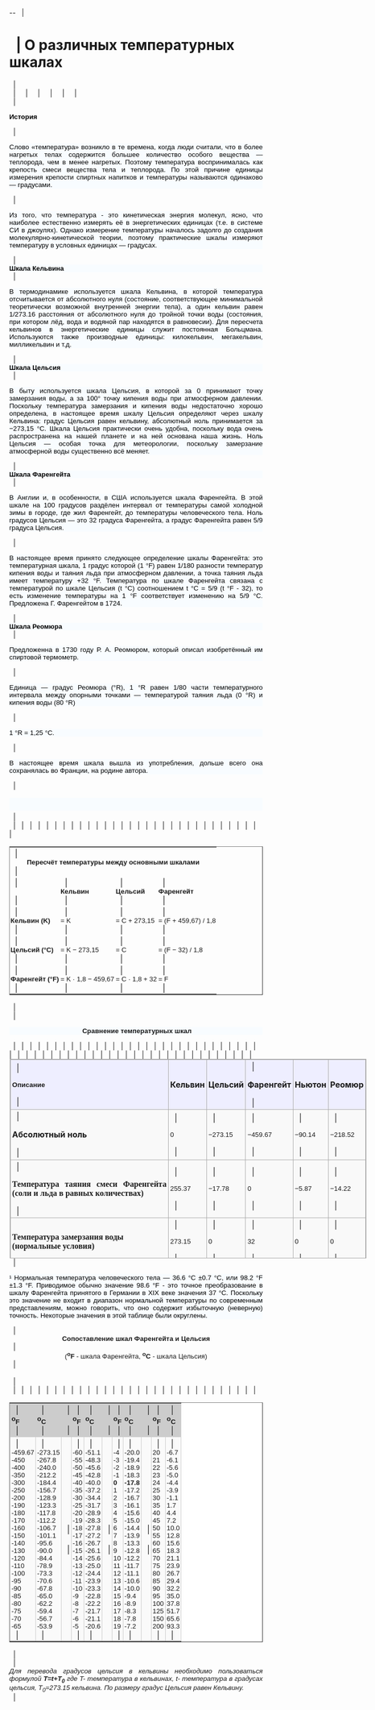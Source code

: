 <html>
<body>
<!--StartFragment-->
<div class="page-header">
--
  | <h1 itemprop="headline">
  | О различных температурных шкалах		</h1>
  | </div>
  |  
  |  
  |  
  |  
  |  
  | <div itemprop="articleBody">
  | <p><strong><span style="font-size: 10pt;"><span style="font-size: 10pt; color: windowtext; font-family: Arial;">История</span></span></strong></p>
  | <p style="background: none repeat scroll 0% 0% #f8fcff; text-align: justify;"><span style="font-size: 10pt; color: windowtext; font-family: Arial;">Слово «температура» возникло в те времена, когда люди считали, что в более нагретых телах содержится большее количество особого вещества — теплорода, чем в менее нагретых. Поэтому температура воспринималась как крепость смеси вещества тела и теплорода. По этой причине единицы измерения крепости спиртных напитков и температуры называются одинаково — градусами. </span></p>
  | <p style="background: none repeat scroll 0% 0% #f8fcff; text-align: justify;"><span style="font-size: 10pt; color: windowtext; font-family: Arial;">Из того, что температура - это кинетическая энергия молекул, ясно, что наиболее естественно измерять её в энергетических единицах (т.е. в системе СИ в джоулях). Однако измерение температуры началось задолго до создания молекулярно-кинетической теории, поэтому практические шкалы измеряют температуру в условных единицах — градусах.</span></p>
  | <h3 style="background: none repeat scroll 0% 0% #f8fcff; margin: auto 0cm; text-align: justify;"><a title=".D0.A8.D0.BA.D0.B0.D0.BB.D0.B0_.D0.9A.D0" name=".D0.A8.D0.BA.D0.B0.D0.BB.D0.B0_.D0.9A.D0"></a><span style="font-size: small;"><span class="mw-headline"><span style="color: windowtext; font-family: Arial;">Шкала Кельвина</span></span></span></h3>
  | <p style="background: none repeat scroll 0% 0% #f8fcff; text-align: justify;"><span style="font-size: 10pt; color: windowtext; font-family: Arial;">В термодинамике используется шкала Кельвина, в которой температура отсчитывается от абсолютного нуля (состояние, соответствующее минимальной теоретически возможной внутренней энергии тела), а один кельвин равен 1/273.16 расстояния от абсолютного нуля до тройной точки воды (состояния, при котором лёд, вода и водяной пар находятся в равновесии). Для пересчета кельвинов в энергетические единицы служит постоянная Больцмана. Используются также производные единицы: килокельвин, мегакельвин, милликельвин и т.д.</span></p>
  | <h3 style="background: none repeat scroll 0% 0% #f8fcff; margin: auto 0cm; text-align: justify;"><a title=".D0.A8.D0.BA.D0.B0.D0.BB.D0.B0_.D0.A6.D0" name=".D0.A8.D0.BA.D0.B0.D0.BB.D0.B0_.D0.A6.D0"></a><span style="font-size: small;"><span class="mw-headline"><span style="color: windowtext; font-family: Arial;">Шкала Цельсия</span></span></span></h3>
  | <p style="background: none repeat scroll 0% 0% #f8fcff; text-align: justify;"><span style="font-size: 10pt; color: windowtext; font-family: Arial;">В быту используется шкала Цельсия, в которой за 0 принимают точку замерзания воды, а за 100° точку кипения воды при атмосферном давлении. Поскольку температура замерзания и кипения воды недостаточно хорошо определена, в настоящее время шкалу Цельсия определяют через шкалу Кельвина: градус Цельсия равен кельвину, абсолютный ноль принимается за −273,15 °C. Шкала Цельсия практически очень удобна, поскольку вода очень распространена на нашей планете и на ней основана наша жизнь. Ноль Цельсия — особая точка для <span style="color: windowtext;">метеорологии</span>, поскольку замерзание атмосферной воды существенно всё меняет.</span></p>
  | <h3 style="background: none repeat scroll 0% 0% #f8fcff; margin: auto 0cm; text-align: justify;"><a title=".D0.A8.D0.BA.D0.B0.D0.BB.D0.B0_.D0.A4.D0" name=".D0.A8.D0.BA.D0.B0.D0.BB.D0.B0_.D0.A4.D0"></a><span style="font-size: small;"><span class="mw-headline"><span style="color: windowtext; font-family: Arial;">Шкала Фаренгейта</span></span></span></h3>
  | <p style="background: none repeat scroll 0% 0% #f8fcff; text-align: justify;"><span style="font-size: 10pt; color: windowtext; font-family: Arial;">В Англии и, в особенности, в США используется шкала Фаренгейта. В этой шкале на 100 градусов раздёлен интервал от температуры самой холодной зимы в городе, где жил Фаренгейт, до температуры человеческого тела. Ноль градусов Цельсия — это 32 градуса Фаренгейта, а градус Фаренгейта равен 5/9 градуса Цельсия.</span></p>
  | <p style="background: none repeat scroll 0% 0% #f8fcff; text-align: justify;"><span style="font-size: 10pt; color: windowtext; font-family: Arial;">В настоящее время принято следующее определение шкалы Фаренгейта: это температурная шкала, 1 градус которой (1 °F) равен 1/180 разности температур кипения воды и таяния льда при атмосферном давлении, а точка таяния льда имеет температуру +32 °F. Температура по шкале Фаренгейта связана с температурой по шкале Цельсия (t °С) соотношением t °С = 5/9 (t °F - 32), то есть изменение температуры на 1 °F соответствует изменению на 5/9 °С. Предложена Г. Фаренгейтом в 1724.</span></p>
  | <h3 style="background: none repeat scroll 0% 0% #f8fcff; margin: auto 0cm; text-align: justify;"><a title=".D0.A8.D0.BA.D0.B0.D0.BB.D0.B0_.D0.A0.D0" name=".D0.A8.D0.BA.D0.B0.D0.BB.D0.B0_.D0.A0.D0"></a><span style="font-size: small;"><span class="mw-headline"><span style="color: windowtext; font-family: Arial;">Шкала Реомюра</span></span></span></h3>
  | <p style="background: none repeat scroll 0% 0% #f8fcff; text-align: justify;"><span style="font-size: 10pt; color: windowtext; font-family: Arial;">Предложенна в 1730 году Р. А. Реомюром, который описал изобретённый им спиртовой термометр.</span></p>
  | <p style="background: none repeat scroll 0% 0% #f8fcff; text-align: justify;"><span style="font-size: 10pt; color: windowtext; font-family: Arial;">Единица — градус Реомюра (°R), 1 °R равен 1/80 части температурного интервала между опорными точками — температурой таяния льда (0 °R) и кипения воды (80 °R)</span></p>
  | <p style="background: none repeat scroll 0% 0% #f8fcff; text-align: justify;"><span style="font-size: 10pt; color: windowtext; font-family: Arial;">1 °R = 1,25 °C.</span></p>
  | <p style="background: none repeat scroll 0% 0% #f8fcff; text-align: justify;"><span style="font-size: 10pt; color: windowtext; font-family: Arial;">В настоящее время шкала вышла из употребления, дольше всего она сохранялась во Франции, на родине автора.</span></p>
  | <h2 style="background: none repeat scroll 0% 0% #f8fcff; margin: 12pt 0cm 3pt; text-align: center;" align="center"><a title=".D0.9F.D0.B5.D1.80.D0.B5.D1.85.D0.BE.D0." name=".D0.9F.D0.B5.D1.80.D0.B5.D1.85.D0.BE.D0."></a> </h2>
  | <div>
  | <table class="MsoNormalTable" border="1" cellspacing="3" cellpadding="0">
  | <tbody>
  | <tr>
  | <td style="padding: 1.2pt; background-color: transparent; border: medium none #ece9d8;" colspan="4">
  | <p class="MsoNormal" style="margin: 0cm 0cm 0pt; text-align: center;" align="center"><span style="font-size: 10pt; font-family: Arial;"><strong>Пересчёт температуры между основными шкалами</strong></span></p>
  | </td>
  | </tr>
  | <tr>
  | <td style="padding: 1.2pt; background-color: transparent; border: medium none #ece9d8;">
  | <p class="MsoNormal" style="margin: 0cm 0cm 0pt; text-align: justify;"><strong><span style="font-size: 10pt; font-family: Arial;"> </span></strong></p>
  | </td>
  | <td style="padding: 1.2pt; background-color: transparent; border: medium none #ece9d8;">
  | <p class="MsoNormal" style="margin: 0cm 0cm 0pt; text-align: justify;"><strong><span style="font-size: 10pt; font-family: Arial;">Кельвин</span></strong></p>
  | </td>
  | <td style="padding: 1.2pt; background-color: transparent; border: medium none #ece9d8;">
  | <p class="MsoNormal" style="margin: 0cm 0cm 0pt; text-align: justify;"><strong><span style="font-size: 10pt; font-family: Arial;">Цельсий</span></strong></p>
  | </td>
  | <td style="padding: 1.2pt; background-color: transparent; border: medium none #ece9d8;">
  | <p class="MsoNormal" style="margin: 0cm 0cm 0pt; text-align: justify;"><strong><span style="font-size: 10pt; font-family: Arial;">Фаренгейт</span></strong></p>
  | </td>
  | </tr>
  | <tr>
  | <td style="padding: 1.2pt; background-color: transparent; border: medium none #ece9d8;">
  | <p class="MsoNormal" style="margin: 0cm 0cm 0pt; text-align: justify;"><strong><span style="font-size: 10pt; font-family: Arial;">Кельвин (K)</span></strong></p>
  | </td>
  | <td style="padding: 1.2pt; background-color: transparent; border: medium none #ece9d8;">
  | <p class="MsoNormal" style="margin: 0cm 0cm 0pt; text-align: justify;"><span style="font-size: 10pt; font-family: Arial;">= K</span></p>
  | </td>
  | <td style="padding: 1.2pt; background-color: transparent; border: medium none #ece9d8;">
  | <p class="MsoNormal" style="margin: 0cm 0cm 0pt; text-align: justify;"><span style="font-size: 10pt; font-family: Arial;">= С + 273,15</span></p>
  | </td>
  | <td style="padding: 1.2pt; background-color: transparent; border: medium none #ece9d8;">
  | <p class="MsoNormal" style="margin: 0cm 0cm 0pt; text-align: justify;"><span style="font-size: 10pt; font-family: Arial;">= (F + 459,67) / 1,8</span></p>
  | </td>
  | </tr>
  | <tr>
  | <td style="padding: 1.2pt; background-color: transparent; border: medium none #ece9d8;">
  | <p class="MsoNormal" style="margin: 0cm 0cm 0pt; text-align: justify;"><strong><span style="font-size: 10pt; font-family: Arial;">Цельсий (°C)</span></strong></p>
  | </td>
  | <td style="padding: 1.2pt; background-color: transparent; border: medium none #ece9d8;">
  | <p class="MsoNormal" style="margin: 0cm 0cm 0pt; text-align: justify;"><span style="font-size: 10pt; font-family: Arial;">= K − 273,15</span></p>
  | </td>
  | <td style="padding: 1.2pt; background-color: transparent; border: medium none #ece9d8;">
  | <p class="MsoNormal" style="margin: 0cm 0cm 0pt; text-align: justify;"><span style="font-size: 10pt; font-family: Arial;">= C</span></p>
  | </td>
  | <td style="padding: 1.2pt; background-color: transparent; border: medium none #ece9d8;">
  | <p class="MsoNormal" style="margin: 0cm 0cm 0pt; text-align: justify;"><span style="font-size: 10pt; font-family: Arial;">= (F − 32) / 1,8</span></p>
  | </td>
  | </tr>
  | <tr>
  | <td style="padding: 1.2pt; background-color: transparent; border: medium none #ece9d8;">
  | <p class="MsoNormal" style="margin: 0cm 0cm 0pt; text-align: justify;"><strong><span style="font-size: 10pt; font-family: Arial;">Фаренгейт (°F)</span></strong></p>
  | </td>
  | <td style="padding: 1.2pt; background-color: transparent; border: medium none #ece9d8;">
  | <p class="MsoNormal" style="margin: 0cm 0cm 0pt; text-align: justify;"><span style="font-size: 10pt; font-family: Arial;">= K · 1,8 − 459,67</span></p>
  | </td>
  | <td style="padding: 1.2pt; background-color: transparent; border: medium none #ece9d8;">
  | <p class="MsoNormal" style="margin: 0cm 0cm 0pt; text-align: justify;"><span style="font-size: 10pt; font-family: Arial;">= C · 1,8 + 32</span></p>
  | </td>
  | <td style="padding: 1.2pt; background-color: transparent; border: medium none #ece9d8;">
  | <p class="MsoNormal" style="margin: 0cm 0cm 0pt; text-align: justify;"><span style="font-size: 10pt; font-family: Arial;">= F</span></p>
  | </td>
  | </tr>
  | </tbody>
  | </table>
  | </div>
  | <p style="background: none repeat scroll 0% 0% #f8fcff;" align="center"><span style="font-size: 10pt; color: windowtext; font-family: Arial;"> </span><a title=".D0.A1.D1.80.D0.B0.D0.B2.D0.BD.D0.B5.D0." name=".D0.A1.D1.80.D0.B0.D0.B2.D0.BD.D0.B5.D0."></a><span style="font-family: Arial;"><strong><span class="mw-headline"><span style="font-size: 10pt;">Сравнение температурных шкал</span></span></strong></span></p>
  | <table class="MsoNormalTable" style="background: none repeat scroll 0% 0% #f9f9f9; margin: auto auto auto 0.5pt; width: 709px; height: 396px; border: 1pt solid #aaaaaa;" border="1" cellspacing="3" cellpadding="0">
  | <tbody>
  | <tr>
  | <td style="padding: 2.4pt; background: none repeat scroll 0% 0% #eeeeff; border: 1pt solid #aaaaaa;">
  | <p class="MsoNormal" style="margin: 12pt 0cm; text-align: justify;"><strong><span style="font-size: 10pt; font-family: Arial;">Описание</span></strong></p>
  | </td>
  | <td style="padding: 2.4pt; background: none repeat scroll 0% 0% #eeeeff; border: 1pt solid #aaaaaa;"><strong>Кельвин</strong></td>
  | <td style="padding: 2.4pt; background: none repeat scroll 0% 0% #eeeeff; border: 1pt solid #aaaaaa;"><strong>Цельсий </strong></td>
  | <td style="padding: 2.4pt; background: none repeat scroll 0% 0% #eeeeff; border: 1pt solid #aaaaaa;">
  | <p class="MsoNormal" style="margin: 12pt 0cm; text-align: justify;"><strong>Фаренгейт</strong></p>
  | </td>
  | <td style="padding: 2.4pt; background: none repeat scroll 0% 0% #eeeeff; border: 1pt solid #aaaaaa;"><strong>Ньютон</strong></td>
  | <td style="padding: 2.4pt; background: none repeat scroll 0% 0% #eeeeff; border: 1pt solid #aaaaaa;"><strong>Реомюр</strong></td>
  | </tr>
  | <tr>
  | <td style="padding: 2.4pt; background-color: transparent; border: 1pt solid #aaaaaa;">
  | <p><strong>Абсолютный ноль</strong></p>
  | </td>
  | <td style="padding: 2.4pt; background-color: transparent; border: 1pt solid #aaaaaa;">
  | <p class="MsoNormal" style="margin: 12pt 0cm; text-align: justify;"><span style="font-size: 10pt; font-family: Arial;">0</span></p>
  | </td>
  | <td style="padding: 2.4pt; background-color: transparent; border: 1pt solid #aaaaaa;">
  | <p class="MsoNormal" style="margin: 12pt 0cm; text-align: justify;"><span style="font-size: 10pt; font-family: Arial;">−273.15</span></p>
  | </td>
  | <td style="padding: 2.4pt; background-color: transparent; border: 1pt solid #aaaaaa;">
  | <p class="MsoNormal" style="margin: 12pt 0cm; text-align: justify;"><span style="font-size: 10pt; font-family: Arial;">−459.67</span></p>
  | </td>
  | <td style="padding: 2.4pt; background-color: transparent; border: 1pt solid #aaaaaa;">
  | <p class="MsoNormal" style="margin: 12pt 0cm; text-align: justify;"><span style="font-size: 10pt; font-family: Arial;">−90.14</span></p>
  | </td>
  | <td style="padding: 2.4pt; background-color: transparent; border: 1pt solid #aaaaaa;">
  | <p class="MsoNormal" style="margin: 12pt 0cm; text-align: justify;"><span style="font-size: 10pt; font-family: Arial;">−218.52</span></p>
  | </td>
  | </tr>
  | <tr>
  | <td style="padding: 2.4pt; background-color: transparent; border: 1pt solid #aaaaaa;">
  | <p class="MsoNormal" style="margin: 12pt 0cm; text-align: justify;"><span style="font-size: 10pt; font-family: Arial;"><strong><span style="font-size: medium;"><span style="font-family: Times New Roman;">Температура таяния смеси Фаренгейта (соли и льда в равных количествах)</span></span></strong></span></p>
  | </td>
  | <td style="padding: 2.4pt; background-color: transparent; border: 1pt solid #aaaaaa;">
  | <p class="MsoNormal" style="margin: 12pt 0cm; text-align: justify;"><span style="font-size: 10pt; font-family: Arial;">255.37</span></p>
  | </td>
  | <td style="padding: 2.4pt; background-color: transparent; border: 1pt solid #aaaaaa;">
  | <p class="MsoNormal" style="margin: 12pt 0cm; text-align: justify;"><span style="font-size: 10pt; font-family: Arial;">−17.78</span></p>
  | </td>
  | <td style="padding: 2.4pt; background-color: transparent; border: 1pt solid #aaaaaa;">
  | <p class="MsoNormal" style="margin: 12pt 0cm; text-align: justify;"><span style="font-size: 10pt; font-family: Arial;">0</span></p>
  | </td>
  | <td style="padding: 2.4pt; background-color: transparent; border: 1pt solid #aaaaaa;">
  | <p class="MsoNormal" style="margin: 12pt 0cm; text-align: justify;"><span style="font-size: 10pt; font-family: Arial;">−5.87</span></p>
  | </td>
  | <td style="padding: 2.4pt; background-color: transparent; border: 1pt solid #aaaaaa;">
  | <p class="MsoNormal" style="margin: 12pt 0cm; text-align: justify;"><span style="font-size: 10pt; font-family: Arial;">−14.22</span></p>
  | </td>
  | </tr>
  | <tr>
  | <td style="padding: 2.4pt; background-color: transparent; border: 1pt solid #aaaaaa;"><strong><span style="font-family: Geneva, Arial, sans-serif;"><span style="font-size: 10pt; font-family: Arial;"><strong><span style="font-size: medium;"><span style="font-family: Times New Roman;">Температура замерзания воды (нормальные условия)</span></span></strong></span></span></strong></td>
  | <td style="padding: 2.4pt; background-color: transparent; border: 1pt solid #aaaaaa;">
  | <p class="MsoNormal" style="margin: 12pt 0cm; text-align: justify;"><span style="font-size: 10pt; font-family: Arial;">273.15</span></p>
  | </td>
  | <td style="padding: 2.4pt; background-color: transparent; border: 1pt solid #aaaaaa;">
  | <p class="MsoNormal" style="margin: 12pt 0cm; text-align: justify;"><span style="font-size: 10pt; font-family: Arial;">0</span></p>
  | </td>
  | <td style="padding: 2.4pt; background-color: transparent; border: 1pt solid #aaaaaa;">
  | <p class="MsoNormal" style="margin: 12pt 0cm; text-align: justify;"><span style="font-size: 10pt; font-family: Arial;">32</span></p>
  | </td>
  | <td style="padding: 2.4pt; background-color: transparent; border: 1pt solid #aaaaaa;">
  | <p class="MsoNormal" style="margin: 12pt 0cm; text-align: justify;"><span style="font-size: 10pt; font-family: Arial;">0</span></p>
  | </td>
  | <td style="padding: 2.4pt; background-color: transparent; border: 1pt solid #aaaaaa;">
  | <p class="MsoNormal" style="margin: 12pt 0cm; text-align: justify;"><span style="font-size: 10pt; font-family: Arial;">0</span></p>
  | </td>
  | </tr>
  | <tr>
  | <td style="padding: 2.4pt; background-color: transparent; border: 1pt solid #aaaaaa;">
  | <p class="MsoNormal" style="margin: 12pt 0cm; text-align: justify;"><span style="font-size: 10pt; font-family: Arial;"><span style="font-family: Geneva, Arial, sans-serif;"><span style="font-size: medium;"><strong><span style="font-size: 10pt; font-family: Arial;"><strong><span style="font-size: medium;"><span style="font-family: Times New Roman;">Средняя температура человеческого тела</span></span></strong></span>¹</strong></span></span></span></p>
  | </td>
  | <td style="padding: 2.4pt; background-color: transparent; border: 1pt solid #aaaaaa;">
  | <p class="MsoNormal" style="margin: 12pt 0cm; text-align: justify;"><span style="font-size: 10pt; font-family: Arial;">310.0</span></p>
  | </td>
  | <td style="padding: 2.4pt; background-color: transparent; border: 1pt solid #aaaaaa;">
  | <p class="MsoNormal" style="margin: 12pt 0cm; text-align: justify;"><span style="font-size: 10pt; font-family: Arial;">36.8</span></p>
  | </td>
  | <td style="padding: 2.4pt; background-color: transparent; border: 1pt solid #aaaaaa;">
  | <p class="MsoNormal" style="margin: 12pt 0cm; text-align: justify;"><span style="font-size: 10pt; font-family: Arial;">98.2</span></p>
  | </td>
  | <td style="padding: 2.4pt; background-color: transparent; border: 1pt solid #aaaaaa;">
  | <p class="MsoNormal" style="margin: 12pt 0cm; text-align: justify;"><span style="font-size: 10pt; font-family: Arial;">12.21</span></p>
  | </td>
  | <td style="padding: 2.4pt; background-color: transparent; border: 1pt solid #aaaaaa;">
  | <p class="MsoNormal" style="margin: 12pt 0cm; text-align: justify;"><span style="font-size: 10pt; font-family: Arial;">29.6</span></p>
  | </td>
  | </tr>
  | <tr>
  | <td style="padding: 2.4pt; background-color: transparent; border: 1pt solid #aaaaaa;">
  | <p class="MsoNormal" style="margin: 12pt 0cm; text-align: justify;"><span style="font-size: 10pt; font-family: Arial;"><span style="font-family: Geneva, Arial, sans-serif;"><span style="font-size: medium;"><strong><span style="font-size: 10pt; font-family: Arial;"><strong><span style="font-size: medium;"><span style="font-family: Times New Roman;">Температура кипения воды (нормальные условия)</span></span></strong></span></strong></span></span></span></p>
  | </td>
  | <td style="padding: 2.4pt; background-color: transparent; border: 1pt solid #aaaaaa;">
  | <p class="MsoNormal" style="margin: 12pt 0cm; text-align: justify;"><span style="font-size: 10pt; font-family: Arial;">373.15</span></p>
  | </td>
  | <td style="padding: 2.4pt; background-color: transparent; border: 1pt solid #aaaaaa;">
  | <p class="MsoNormal" style="margin: 12pt 0cm; text-align: justify;"><span style="font-size: 10pt; font-family: Arial;">100</span></p>
  | </td>
  | <td style="padding: 2.4pt; background-color: transparent; border: 1pt solid #aaaaaa;">
  | <p class="MsoNormal" style="margin: 12pt 0cm; text-align: justify;"><span style="font-size: 10pt; font-family: Arial;">212</span></p>
  | </td>
  | <td style="padding: 2.4pt; background-color: transparent; border: 1pt solid #aaaaaa;">
  | <p class="MsoNormal" style="margin: 12pt 0cm; text-align: justify;"><span style="font-size: 10pt; font-family: Arial;">33</span></p>
  | </td>
  | <td style="padding: 2.4pt; background-color: transparent; border: 1pt solid #aaaaaa;">
  | <p class="MsoNormal" style="margin: 12pt 0cm; text-align: justify;"><span style="font-size: 10pt; font-family: Arial;">80</span></p>
  | </td>
  | </tr>
  | <tr>
  | <td style="padding: 2.4pt; background-color: transparent; border: 1pt solid #aaaaaa;"><strong><span style="font-family: Geneva, Arial, sans-serif;"><span style="font-size: 10pt; font-family: Arial;"><span style="font-family: Geneva, Arial, sans-serif;"><span style="font-size: medium;"><strong><span style="font-size: 10pt; font-family: Arial;"><strong><span style="font-size: medium;"><span style="font-family: Times New Roman;">Температура поверхности Солнца</span></span></strong></span></strong></span></span></span></span></strong></td>
  | <td style="padding: 2.4pt; background-color: transparent; border: 1pt solid #aaaaaa;">
  | <p class="MsoNormal" style="margin: 12pt 0cm; text-align: justify;"><span style="font-size: 10pt; font-family: Arial;">5800</span></p>
  | </td>
  | <td style="padding: 2.4pt; background-color: transparent; border: 1pt solid #aaaaaa;">
  | <p class="MsoNormal" style="margin: 12pt 0cm; text-align: justify;"><span style="font-size: 10pt; font-family: Arial;">5526</span></p>
  | </td>
  | <td style="padding: 2.4pt; background-color: transparent; border: 1pt solid #aaaaaa;">
  | <p class="MsoNormal" style="margin: 12pt 0cm; text-align: justify;"><span style="font-size: 10pt; font-family: Arial;">9980</span></p>
  | </td>
  | <td style="padding: 2.4pt; background-color: transparent; border: 1pt solid #aaaaaa;">
  | <p class="MsoNormal" style="margin: 12pt 0cm; text-align: justify;"><span style="font-size: 10pt; font-family: Arial;">1823</span></p>
  | </td>
  | <td style="padding: 2.4pt; background-color: transparent; border: 1pt solid #aaaaaa;">
  | <p class="MsoNormal" style="margin: 12pt 0cm; text-align: justify;"><span style="font-size: 10pt; font-family: Arial;">4421</span></p>
  | </td>
  | </tr>
  | </tbody>
  | </table>
  | <p style="background: none repeat scroll 0% 0% #f8fcff; text-align: justify;"><span style="font-size: 10pt; color: windowtext; font-family: Arial;">¹ Нормальная температура человеческого тела — 36.6 °C ±0.7 °C, или 98.2 °F ±1.3 °F. Приводимое обычно значение 98.6 °F - это точное преобразование в шкалу Фаренгейта принятого в Германии в XIX веке значения 37 °C. Поскольку это значение не входит в диапазон нормальной температуры по современным представлениям, можно говорить, что оно содержит избыточную (неверную) точность. Некоторые значения в этой таблице были округлены.</span></p>
  | <p class="MsoNormal" style="margin: 0cm 0cm 0pt; text-align: center;" align="center"><strong><span style="font-size: 10pt; font-family: Arial;">Сопоставление шкал Фаренгейта и Цельсия</span></strong></p>
  | <p class="MsoNormal" style="margin: 0cm 0cm 0pt; text-align: center;" align="center"><span style="font-size: 10pt; font-family: Arial;">(<strong><sup>o</sup>F</strong> - шкала Фаренгейта, <strong><sup>o</sup>C</strong> - шкала Цельсия)</span></p>
  | <p class="MsoNormal" style="margin: 0cm 0cm 0pt; text-align: center;" align="center"> </p>
  | <div>
  | <table class="MsoNormalTable" style="background: none repeat scroll 0% 0% white; border-collapse: collapse; border: medium none -moz-use-text-color;" border="1" cellspacing="0" cellpadding="0">
  | <tbody>
  | <tr>
  | <td style="padding: 1.8pt; background: none repeat scroll 0% 0% #cccccc; border: 1pt inset #cccccc;">
  | <p class="MsoNormal" style="margin: 0cm 0cm 0pt; text-align: justify;"><strong><sup><span style="font-size: 10pt; font-family: Arial;">o</span></sup></strong><strong><span style="font-size: 10pt; font-family: Arial;">F</span></strong></p>
  | </td>
  | <td style="padding: 1.8pt; border-width: 1pt 1pt 1pt medium; border-style: inset inset inset none; border-color: #cccccc #cccccc #cccccc #ece9d8; background: none repeat scroll 0% 0% #cccccc;">
  | <p class="MsoNormal" style="margin: 0cm 0cm 0pt; text-align: justify;"><strong><sup><span style="font-size: 10pt; font-family: Arial;">o</span></sup></strong><strong><span style="font-size: 10pt; font-family: Arial;">C</span></strong></p>
  | </td>
  | <td style="padding: 1.8pt; border-width: 1pt 1pt 1pt medium; border-style: inset inset inset none; border-color: #cccccc #cccccc #cccccc #ece9d8; background: none repeat scroll 0% 0% #cccccc;">
  | <p class="MsoNormal" style="margin: 0cm 0cm 0pt; text-align: justify;"> </p>
  | </td>
  | <td style="padding: 1.8pt; border-width: 1pt 1pt 1pt medium; border-style: inset inset inset none; border-color: #cccccc #cccccc #cccccc #ece9d8; background: none repeat scroll 0% 0% #cccccc;">
  | <p class="MsoNormal" style="margin: 0cm 0cm 0pt; text-align: justify;"><strong><sup><span style="font-size: 10pt; font-family: Arial;">o</span></sup></strong><strong><span style="font-size: 10pt; font-family: Arial;">F</span></strong></p>
  | </td>
  | <td style="padding: 1.8pt; border-width: 1pt 1pt 1pt medium; border-style: inset inset inset none; border-color: #cccccc #cccccc #cccccc #ece9d8; background: none repeat scroll 0% 0% #cccccc;">
  | <p class="MsoNormal" style="margin: 0cm 0cm 0pt; text-align: justify;"><strong><sup><span style="font-size: 10pt; font-family: Arial;">o</span></sup></strong><strong><span style="font-size: 10pt; font-family: Arial;">C</span></strong></p>
  | </td>
  | <td style="padding: 1.8pt; border-width: 1pt 1pt 1pt medium; border-style: inset inset inset none; border-color: #cccccc #cccccc #cccccc #ece9d8; background: none repeat scroll 0% 0% #cccccc;">
  | <p class="MsoNormal" style="margin: 0cm 0cm 0pt; text-align: justify;"> </p>
  | </td>
  | <td style="padding: 1.8pt; border-width: 1pt 1pt 1pt medium; border-style: inset inset inset none; border-color: #cccccc #cccccc #cccccc #ece9d8; background: none repeat scroll 0% 0% #cccccc;">
  | <p class="MsoNormal" style="margin: 0cm 0cm 0pt; text-align: justify;"><strong><sup><span style="font-size: 10pt; font-family: Arial;">o</span></sup></strong><strong><span style="font-size: 10pt; font-family: Arial;">F</span></strong></p>
  | </td>
  | <td style="padding: 1.8pt; border-width: 1pt 1pt 1pt medium; border-style: inset inset inset none; border-color: #cccccc #cccccc #cccccc #ece9d8; background: none repeat scroll 0% 0% #cccccc;">
  | <p class="MsoNormal" style="margin: 0cm 0cm 0pt; text-align: justify;"><strong><sup><span style="font-size: 10pt; font-family: Arial;">o</span></sup></strong><strong><span style="font-size: 10pt; font-family: Arial;">C</span></strong></p>
  | </td>
  | <td style="padding: 1.8pt; border-width: 1pt 1pt 1pt medium; border-style: inset inset inset none; border-color: #cccccc #cccccc #cccccc #ece9d8; background: none repeat scroll 0% 0% #cccccc;">
  | <p class="MsoNormal" style="margin: 0cm 0cm 0pt; text-align: justify;"> </p>
  | </td>
  | <td style="padding: 1.8pt; border-width: 1pt 1pt 1pt medium; border-style: inset inset inset none; border-color: #cccccc #cccccc #cccccc #ece9d8; background: none repeat scroll 0% 0% #cccccc;">
  | <p class="MsoNormal" style="margin: 0cm 0cm 0pt; text-align: justify;"><strong><sup><span style="font-size: 10pt; font-family: Arial;">o</span></sup></strong><strong><span style="font-size: 10pt; font-family: Arial;">F</span></strong></p>
  | </td>
  | <td style="padding: 1.8pt; border-width: 1pt 1pt 1pt medium; border-style: inset inset inset none; border-color: #cccccc #cccccc #cccccc #ece9d8; background: none repeat scroll 0% 0% #cccccc;">
  | <p class="MsoNormal" style="margin: 0cm 0cm 0pt; text-align: justify;"><strong><sup><span style="font-size: 10pt; font-family: Arial;">o</span></sup></strong><strong><span style="font-size: 10pt; font-family: Arial;">C</span></strong></p>
  | </td>
  | </tr>
  | <tr>
  | <td style="padding: 1.8pt; border-width: medium 1pt 1pt; border-style: none inset inset; border-color: #ece9d8 #cccccc #cccccc; background: none repeat scroll 0% 0% #fafafa;">
  | <p class="MsoNormal" style="margin: 0cm 0cm 0pt; text-align: justify;"><span style="font-size: 10pt; font-family: Arial;">-459.67<br />-450<br />-400<br />-350<br />-300<br />-250<br />-200<br />-190<br />-180<br />-170<br />-160<br />-150<br />-140<br />-130<br />-120<br />-110<br />-100<br />-95<br />-90<br />-85<br />-80<br />-75<br />-70<br />-65 </span></p>
  | </td>
  | <td style="padding: 1.8pt; border-width: medium 1pt 1pt medium; border-style: none inset inset none; border-color: #ece9d8 #cccccc #cccccc #ece9d8; background: none repeat scroll 0% 0% #fafafa;">
  | <p class="MsoNormal" style="margin: 0cm 0cm 0pt; text-align: justify;"><span style="font-size: 10pt; font-family: Arial;">-273.15<br />-267.8<br />-240.0<br />-212.2<br />-184.4<br />-156.7<br />-128.9<br />-123.3<br />-117.8<br />-112.2<br />-106.7<br />-101.1<br />-95.6<br />-90.0<br />-84.4<br />-78.9<br />-73.3<br />-70.6<br />-67.8<br />-65.0<br />-62.2<br />-59.4<br />-56.7<br />-53.9</span></p>
  | </td>
  | <td style="padding: 1.8pt; border-width: medium 1pt 1pt medium; border-style: none inset inset none; border-color: #ece9d8 #cccccc #cccccc #ece9d8; background: none repeat scroll 0% 0% #fafafa;">
  | <p class="MsoNormal" style="margin: 0cm 0cm 0pt; text-align: justify;"> </p>
  | </td>
  | <td style="padding: 1.8pt; border-width: medium 1pt 1pt medium; border-style: none inset inset none; border-color: #ece9d8 #cccccc #cccccc #ece9d8; background: none repeat scroll 0% 0% #fafafa;">
  | <p class="MsoNormal" style="margin: 0cm 0cm 0pt; text-align: justify;"><span style="font-size: 10pt; font-family: Arial;">-60<br />-55<br />-50<br />-45<br />-40<br />-35<br />-30<br />-25<br />-20<br />-19<br />-18<br />-17<br />-16<br />-15<br />-14<br />-13<br />-12<br />-11<br />-10<br />-9<br />-8<br />-7<br />-6<br />-5 </span></p>
  | </td>
  | <td style="padding: 1.8pt; border-width: medium 1pt 1pt medium; border-style: none inset inset none; border-color: #ece9d8 #cccccc #cccccc #ece9d8; background: none repeat scroll 0% 0% #fafafa;">
  | <p class="MsoNormal" style="margin: 0cm 0cm 0pt; text-align: justify;"><span style="font-size: 10pt; font-family: Arial;">-51.1<br />-48.3<br />-45.6<br />-42.8<br />-40.0<br />-37.2<br />-34.4<br />-31.7<br />-28.9<br />-28.3<br />-27.8<br />-27.2<br />-26.7<br />-26.1<br />-25.6<br />-25.0<br />-24.4<br />-23.9<br />-23.3<br />-22.8<br />-22.2<br />-21.7<br />-21.1<br />-20.6 </span></p>
  | </td>
  | <td style="padding: 1.8pt; border-width: medium 1pt 1pt medium; border-style: none inset inset none; border-color: #ece9d8 #cccccc #cccccc #ece9d8; background: none repeat scroll 0% 0% #fafafa;">
  | <p class="MsoNormal" style="margin: 0cm 0cm 0pt; text-align: justify;"> </p>
  | </td>
  | <td style="padding: 1.8pt; border-width: medium 1pt 1pt medium; border-style: none inset inset none; border-color: #ece9d8 #cccccc #cccccc #ece9d8; background: none repeat scroll 0% 0% #fafafa;">
  | <p class="MsoNormal" style="margin: 0cm 0cm 0pt; text-align: justify;"><span style="font-size: 10pt; font-family: Arial;">-4<br />-3<br />-2<br />-1<br /><strong>0</strong><br />1<br />2<br />3<br />4<br />5<br />6<br />7<br />8<br />9<br />10<br />11<br />12<br />13<br />14<br />15<br />16<br />17<br />18<br />19 </span></p>
  | </td>
  | <td style="padding: 1.8pt; border-width: medium 1pt 1pt medium; border-style: none inset inset none; border-color: #ece9d8 #cccccc #cccccc #ece9d8; background: none repeat scroll 0% 0% #fafafa;">
  | <p class="MsoNormal" style="margin: 0cm 0cm 0pt; text-align: justify;"><span style="font-size: 10pt; font-family: Arial;">-20.0<br />-19.4<br />-18.9<br />-18.3<br /><strong>-17.8</strong><br />-17.2<br />-16.7<br />-16.1<br />-15.6<br />-15.0<br />-14.4<br />-13.9<br />-13.3<br />-12.8<br />-12.2<br />-11.7<br />-11.1<br />-10.6<br />-10.0<br />-9.4<br />-8.9<br />-8.3<br />-7.8<br />-7.2 </span></p>
  | </td>
  | <td style="padding: 1.8pt; border-width: medium 1pt 1pt medium; border-style: none inset inset none; border-color: #ece9d8 #cccccc #cccccc #ece9d8; background: none repeat scroll 0% 0% #fafafa;">
  | <p class="MsoNormal" style="margin: 0cm 0cm 0pt; text-align: justify;"> </p>
  | </td>
  | <td style="padding: 1.8pt; border-width: medium 1pt 1pt medium; border-style: none inset inset none; border-color: #ece9d8 #cccccc #cccccc #ece9d8; background: none repeat scroll 0% 0% #fafafa;">
  | <p class="MsoNormal" style="margin: 0cm 0cm 0pt; text-align: justify;"><span style="font-size: 10pt; font-family: Arial;">20<br />21<br />22<br />23<br />24<br />25<br />30<br />35<br />40<br />45<br />50<br />55<br />60<br />65<br />70<br />75<br />80<br />85<br />90<br />95<br />100<br />125<br />150<br />200 </span></p>
  | </td>
  | <td style="padding: 1.8pt; border-width: medium 1pt 1pt medium; border-style: none inset inset none; border-color: #ece9d8 #cccccc #cccccc #ece9d8; background: none repeat scroll 0% 0% #fafafa;">
  | <p class="MsoNormal" style="margin: 0cm 0cm 0pt; text-align: justify;"><span style="font-size: 10pt; font-family: Arial;">-6.7<br />-6.1<br />-5.6<br />-5.0<br />-4.4<br />-3.9<br />-1.1<br />1.7<br />4.4<br />7.2<br />10.0<br />12.8<br />15.6<br />18.3<br />21.1<br />23.9<br />26.7<br />29.4<br />32.2<br />35.0<br />37.8<br />51.7<br />65.6<br />93.3 </span></p>
  | </td>
  | </tr>
  | </tbody>
  | </table>
  | </div>
  | <p class="MsoNormal" style="margin: 0cm 0cm 0pt; text-align: justify;"><em><span style="font-size: 10pt; font-family: Arial;">Для перевода градусов цельсия в кельвины необходимо пользоваться формулой <strong>T=t+T<sub>0</sub></strong> где T- температура в кельвинах, t- температура в градусах цельсия, T<sub>0</sub>=273.15 кельвина. По размеру градус Цельсия равен Кельвину.</span></em></p>
  | <p class="MsoNormal" style="margin: 0cm 0cm 0pt; text-align: justify;"> </p> 	</div>

<!--EndFragment-->
</body>
</html>